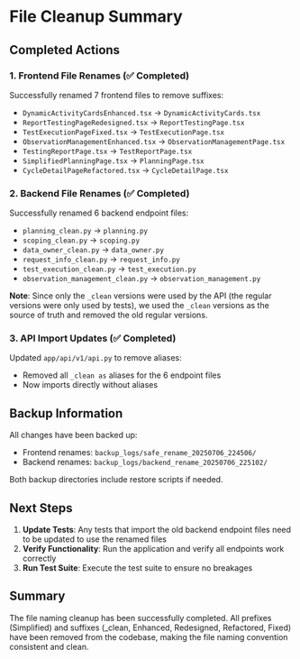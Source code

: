 # File Cleanup Summary

## Completed Actions

### 1. Frontend File Renames (✅ Completed)
Successfully renamed 7 frontend files to remove suffixes:
- `DynamicActivityCardsEnhanced.tsx` → `DynamicActivityCards.tsx`
- `ReportTestingPageRedesigned.tsx` → `ReportTestingPage.tsx`
- `TestExecutionPageFixed.tsx` → `TestExecutionPage.tsx`
- `ObservationManagementEnhanced.tsx` → `ObservationManagementPage.tsx`
- `TestingReportPage.tsx` → `TestReportPage.tsx`
- `SimplifiedPlanningPage.tsx` → `PlanningPage.tsx`
- `CycleDetailPageRefactored.tsx` → `CycleDetailPage.tsx`

### 2. Backend File Renames (✅ Completed)
Successfully renamed 6 backend endpoint files:
- `planning_clean.py` → `planning.py`
- `scoping_clean.py` → `scoping.py`
- `data_owner_clean.py` → `data_owner.py`
- `request_info_clean.py` → `request_info.py`
- `test_execution_clean.py` → `test_execution.py`
- `observation_management_clean.py` → `observation_management.py`

**Note**: Since only the `_clean` versions were used by the API (the regular versions were only used by tests), we used the `_clean` versions as the source of truth and removed the old regular versions.

### 3. API Import Updates (✅ Completed)
Updated `app/api/v1/api.py` to remove aliases:
- Removed all `_clean as` aliases for the 6 endpoint files
- Now imports directly without aliases

## Backup Information

All changes have been backed up:
- Frontend renames: `backup_logs/safe_rename_20250706_224506/`
- Backend renames: `backup_logs/backend_rename_20250706_225102/`

Both backup directories include restore scripts if needed.

## Next Steps

1. **Update Tests**: Any tests that import the old backend endpoint files need to be updated to use the renamed files
2. **Verify Functionality**: Run the application and verify all endpoints work correctly
3. **Run Test Suite**: Execute the test suite to ensure no breakages

## Summary

The file naming cleanup has been successfully completed. All prefixes (Simplified) and suffixes (_clean, Enhanced, Redesigned, Refactored, Fixed) have been removed from the codebase, making the file naming convention consistent and clean.
